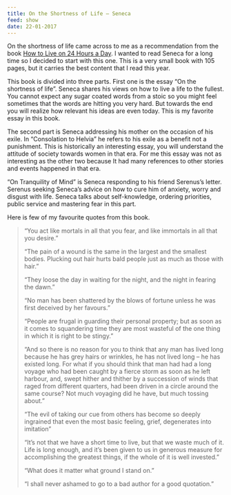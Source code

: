 ```yaml
---
title: On the Shortness of Life – Seneca
feed: show
date: 22-01-2017
---
```


On the shortness of life came across to me as a recommendation from the book [How to Live on 24 Hours a Day](https://web.archive.org/web/20230529081952/https://web.archive.org/web/20170922131524/http://amzn.to/2smHYeJ). I wanted to read Seneca for a long time so I decided to start with this one. This is a very small book with 105 pages, but it carries the best content that I read this year.

This book is divided into three parts. First one is the essay “On the shortness of life”. Seneca shares his views on how to live a life to the fullest. You cannot expect any sugar coated words from a stoic so you might feel sometimes that the words are hitting you very hard. But towards the end you will realize how relevant his ideas are even today. This is my favorite essay in this book.

The second part is Seneca addressing his mother on the occasion of his exile. In “Consolation to Helvia” he refers to his exile as a benefit not a punishment. This is historically an interesting essay, you will understand the attitude of society towards women in that era. For me this essay was not as interesting as the other two because It had many references to other stories and events happened in that era.

“On Tranquility of Mind” is Seneca responding to his friend Serenus’s letter. Serenus seeking Seneca’s advice on how to cure him of anxiety, worry and disgust with life. Seneca talks about self-knowledge, ordering priorities, public service and mastering fear in this part.

Here is few of my favourite quotes from this book.

> “You act like mortals in all that you fear, and like immortals in all that you desire.”
> 
> “The pain of a wound is the same in the largest and the smallest bodies. Plucking out hair hurts bald people just as much as those with hair.”
> 
> “They loose the day in waiting for the night, and the night in fearing the dawn.”
> 
> “No man has been shattered by the blows of fortune unless he was first deceived by her favours.”
> 
> “People are frugal in guarding their personal property; but as soon as it comes to squandering time they are most wasteful of the one thing in which it is right to be stingy.”
> 
> “And so there is no reason for you to think that any man has lived long because he has grey hairs or wrinkles, he has not lived long – he has existed long. For what if you should think that man had had a long voyage who had been caught by a fierce storm as soon as he left harbour, and, swept hither and thither by a succession of winds that raged from different quarters, had been driven in a circle around the same course? Not much voyaging did he have, but much tossing about.”
> 
> “The evil of taking our cue from others has become so deeply ingrained that even the most basic feeling, grief, degenerates into imitation”
> 
> “It’s not that we have a short time to live, but that we waste much of it. Life is long enough, and it’s been given to us in generous measure for accomplishing the greatest things, if the whole of it is well invested.”
> 
> “What does it matter what ground I stand on.”
> 
> “I shall never ashamed to go to a bad author for a good quotation.”